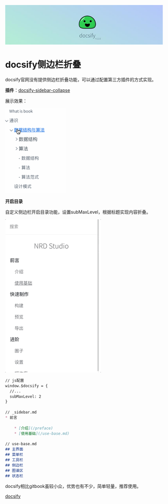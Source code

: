 ![docsify](../../img/工具/docsify/docsify.jpg)

# docsify侧边栏折叠

docsify官网没有提供侧边栏折叠功能，可以通过配置第三方插件的方式实现。

**插件**：[docsify-sidebar-collapse](https://github.com/iPeng6/docsify-sidebar-collapse)

展示效果：

![docsify](../../img/工具/docsify/docsify-sidebar-collapse.gif)

**开启目录**

自定义侧边栏开启目录功能，设置subMaxLevel，根据标题实现内容折叠。

![docsify](../../img/工具/docsify/side_catalog.gif)

```markdown
// js配置
window.$docsify = {
  //...
  subMaxLevel: 2
}

// _sidebar.md
* 前言

	* [介绍](/preface)
	* [使用基础](/use-base.md)

// use-base.md
## 主界面
## 菜单栏
## 工具栏
## 侧边栏
## 图谱区
## 状态栏
```

docsify相比gitbook虽较小众，优势也有不少，简单轻量，推荐使用。

[docsify](https://docsify.js.org/#/)

